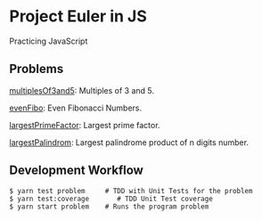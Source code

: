 # Project Euler in JS

Practicing JavaScript

## Problems

[multiplesOf3and5](./src/multiples35.md): Multiples of 3 and 5.

[evenFibo](./src/evenFibo.md): Even Fibonacci Numbers.

[largestPrimeFactor](./src/largestPrimeFactor.md): Largest prime factor.

[largestPalindrom](./src/largestPalindrom.md): Largest palindrome product of n digits number.

## Development Workflow

```
$ yarn test problem     # TDD with Unit Tests for the problem
$ yarn test:coverage       # TDD Unit Test coverage
$ yarn start problem    # Runs the program problem
```

